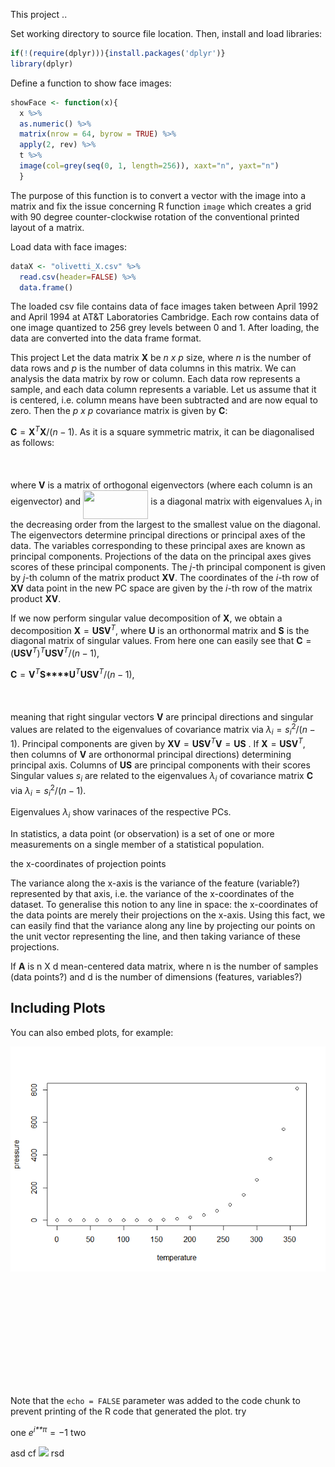 
This project ..

Set working directory to source file location. Then, install and load libraries:

``` r
if(!(require(dplyr))){install.packages('dplyr')}
library(dplyr)
```

Define a function to show face images:

``` r
showFace <- function(x){
  x %>%
  as.numeric() %>%
  matrix(nrow = 64, byrow = TRUE) %>% 
  apply(2, rev) %>%  
  t %>% 
  image(col=grey(seq(0, 1, length=256)), xaxt="n", yaxt="n")
  }
```

The purpose of this function is to convert a vector with the image into a matrix and fix the issue concerning R function `image` which creates a grid with 90 degree counter-clockwise rotation of the conventional printed layout of a matrix.

Load data with face images:

``` r
dataX <- "olivetti_X.csv" %>% 
  read.csv(header=FALSE) %>% 
  data.frame()
```

The loaded csv file contains data of face images taken between April 1992 and April 1994 at AT&T Laboratories Cambridge. Each row contains data of one image quantized to 256 grey levels between 0 and 1. After loading, the data are converted into the data frame format.

This project Let the data matrix **X** be *n x p* size, where *n* is the number of data rows and *p* is the number of data columns in this matrix. We can analysis the data matrix by row or column. Each data row represents a sample, and each data column represents a variable. Let us assume that it is centered, i.e. column means have been subtracted and are now equal to zero. Then the *p x p* covariance matrix is given by **C**:

**C** = **X**<sup>*T*</sup>**X**/(*n* − 1).
 As it is a square symmetric matrix, it can be diagonalised as follows:
<p align="center"><img src="/tex/20b12e3298c62c559ec3481647dd00c4.svg?invert_in_darkmode&sanitize=true" align=middle width=318.031593pt height=17.8466442pt/></p>

where **V** is a matrix of orthogonal eigenvectors (where each column is an eigenvector) and <img src="/tex/ec8a57ac2c7bde09bdc5bc4b893c317b.svg?invert_in_darkmode&sanitize=true" align=middle width=104.4029415pt height=45.84475499999998pt/> is a diagonal matrix with eigenvalues *λ*<sub>*i*</sub> in the decreasing order from the largest to the smallest value on the diagonal. The eigenvectors determine principal directions or principal axes of the data. The variables corresponding to these principal axes are known as principal components. Projections of the data on the principal axes gives scores of these principal components. The *j*-th principal component is given by *j*-th column of the matrix product **XV**. The coordinates of the *i*-th row of **XV** data point in the new PC space are given by the *i*-th row of the matrix product **XV**.

If we now perform singular value decomposition of **X**, we obtain a decomposition
**X** = **U****S****V**<sup>*T*</sup>,
 where **U** is an orthonormal matrix and **S** is the diagonal matrix of singular values. From here one can easily see that
**C** = (**U****S****V**<sup>*T*</sup>)<sup>*T*</sup>**U****S****V**<sup>*T*</sup>/(*n* − 1),

**C** = **V**<sup>*T*</sup>**S****U**<sup>*T*</sup>**U****S****V**<sup>*T*</sup>/(*n* − 1),

<p align="center"><img src="/tex/79ef30e5701a31c2bd3a41df95aae6c5.svg?invert_in_darkmode&sanitize=true" align=middle width=359.85019289999997pt height=17.8466442pt/></p>

meaning that right singular vectors **V** are principal directions and singular values are related to the eigenvalues of covariance matrix via
*λ*<sub>*i*</sub> = *s*<sub>*i*</sub><sup>2</sup>/(*n* − 1).
 Principal components are given by
**XV** = **USV**<sup>*T*</sup>**V** = **US**
. If **X** = **USV**<sup>*T*</sup>, then columns of **V** are orthonormal principal directions) determining principal axis. Columns of **US** are principal components with their scores Singular values *s*<sub>*i*</sub> are related to the eigenvalues *λ*<sub>*i*</sub> of covariance matrix **C** via
*λ*<sub>*i*</sub> = *s*<sub>*i*</sub><sup>2</sup>/(*n* − 1).

Eigenvalues *λ*<sub>*i*</sub> show varinaces of the respective PCs.

In statistics, a data point (or observation) is a set of one or more measurements on a single member of a statistical population.

the x-coordinates of projection points

The variance along the x-axis is the variance of the feature (variable?) represented by that axis, i.e. the variance of the x-coordinates of the dataset. To generalise this notion to any line in space: the x-coordinates of the data points are merely their projections on the x-axis. Using this fact, we can easily find that the variance along any line by projecting our points on the unit vector representing the line, and then taking variance of these projections.

If **A** is n X d mean-centered data matrix, where n is the number of samples (data points?) and d is the number of dimensions (features, variables?)

Including Plots
---------------

You can also embed plots, for example:

![](Figures/pressure-1.png)

<p align="center"><img src="/tex/068357dd137e4d188cd6cf4df9e1963f.svg?invert_in_darkmode&sanitize=true" align=middle width=394.51429049999996pt height=14.611878599999999pt/></p>

<p align="center"><img src="/tex/accef9be330fae5c1bd6a0c5bd832c7c.svg?invert_in_darkmode&sanitize=true" align=middle width=73.89302744999999pt height=17.399144399999997pt/></p>
<p align="center"><img src="/tex/63272eb9f4fe3ea1688b7c455f39f8c2.svg?invert_in_darkmode&sanitize=true" align=middle width=245.77026539999997pt height=16.438356pt/></p>
<p align="center"><img src="/tex/accef9be330fae5c1bd6a0c5bd832c7c.svg?invert_in_darkmode&sanitize=true" align=middle width=73.89302744999999pt height=17.399144399999997pt/></p>
<p align="center"><img src="/tex/e014a407a2fee04098af176d835b9b77.svg?invert_in_darkmode&sanitize=true" align=middle width=87.98523524999999pt height=17.399144399999997pt/></p>

Note that the `echo = FALSE` parameter was added to the code chunk to prevent printing of the R code that generated the plot. try

one *e*<sup>*i**π*</sup> = −1 two

asd cf <img src="https://math.now.sh?inline=\log\prod^N_{i}x_{i}=\sum^N_i\log{x_i}" valign="baseline"> rsd
